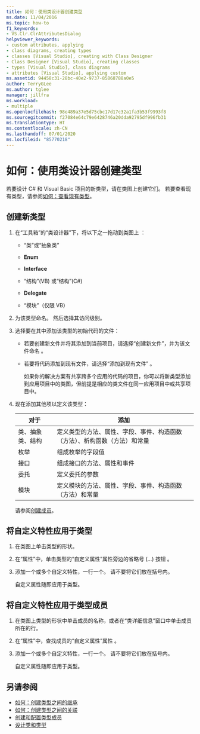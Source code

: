 ```yaml
---
title: 如何：使用类设计器创建类型
ms.date: 11/04/2016
ms.topic: how-to
f1_keywords:
- VS.Clr.ClrAttributesDialog
helpviewer_keywords:
- custom attributes, applying
- class diagrams, creating types
- classes [Visual Studio], creating with Class Designer
- Class Designer [Visual Studio], creating classes
- types [Visual Studio], class diagrams
- attributes [Visual Studio], applying custom
ms.assetid: 94458c31-28bc-40e2-9737-85868788a0e5
author: TerryGLee
ms.author: tglee
manager: jillfra
ms.workload:
- multiple
ms.openlocfilehash: 98e489a37e5d75cbc17d17c32a1fa3b53f9993f8
ms.sourcegitcommit: f27084e64c79e6428746a20dda92795df996fb31
ms.translationtype: HT
ms.contentlocale: zh-CN
ms.lasthandoff: 07/01/2020
ms.locfileid: "85770218"
---
```

# <a name="how-to-create-types-by-using-class-designer"></a>如何：使用类设计器创建类型

若要设计 C# 和 Visual Basic 项目的新类型，请在类图上创建它们。 若要查看现有类型，请参阅[如何：查看现有类型](how-to-view-existing-types.md)。

## <a name="create-a-new-type"></a><a name="CreateType"></a>创建新类型

1. 在“工具箱”的“类设计器”下，将以下之一拖动到类图上   ：

    - “类”或“抽象类”  

    - **Enum**

    - **Interface**

    - “结构”(VB) 或“结构”(C#)  

    - **Delegate**

    - “模块”（仅限 VB） 

2. 为该类型命名。 然后选择其访问级别。

3. 选择要在其中添加该类型的初始代码的文件：

    - 若要创建新文件并将其添加到当前项目，请选择“创建新文件”，并为该文件命名  。

    - 若要将代码添加到现有文件，请选择“添加到现有文件”  。

         如果你的解决方案有共享跨多个应用的代码的项目，你可以将新类型添加到应用项目中的类图，但前提是相应的类文件在同一应用项目中或共享项目中。

4. 现在添加其他项以定义该类型：

    |**对于**|**添加**|
    |-|-|
    |类、抽象类、结构|定义类型的方法、属性、字段、事件、构造函数（方法）、析构函数（方法）和常量|
    |枚举|组成枚举的字段值|
    |接口|组成接口的方法、属性和事件|
    |委托|定义委托的参数|
    |模块|定义模块的方法、属性、字段、事件、构造函数（方法）和常量|

     请参阅[创建成员](creating-and-configuring-type-members.md#create-members)。

## <a name="apply-a-custom-attribute-to-a-type"></a><a name="CustAttributeType"></a>将自定义特性应用于类型

1. 在类图上单击类型的形状。

2. 在“属性”中，单击类型的“自定义属性”属性旁边的省略号 (...) 按钮   。

3. 添加一个或多个自定义特性，一行一个。 请不要将它们放在括号内。

   自定义属性随即应用于类型。

## <a name="apply-a-custom-attribute-to-a-type-member"></a><a name="CustAttributeMember"></a>将自定义特性应用于类型成员

1. 在类图上类型的形状中单击成员的名称，或者在“类详细信息”窗口中单击成员所在的行。

2. 在“属性”中，查找成员的“自定义属性”属性   。

3. 添加一个或多个自定义特性，一行一个。 请不要将它们放在括号内。

   自定义属性随即应用于类型。

## <a name="see-also"></a>另请参阅

- [如何：创建类型之间的继承](how-to-create-inheritance-between-types.md)
- [如何：创建类型之间的关联](how-to-create-associations-between-types.md)
- [创建和配置类型成员](creating-and-configuring-type-members.md)
- [设计类和类型](designing-and-viewing-classes-and-types.md)
